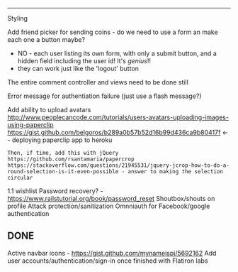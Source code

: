 

----

  Styling

  Add friend picker for sending coins - do we need to use a form an make each one a button maybe?
  - NO - each user listing its own form, with only a submit button, and a hidden field including the user id! It's *genius*!!
  - they can work just like the 'logout' button

  The entire comment controller and views need to be done still

  Error message for authentiation failure (just use a flash message?)

  Add ability to upload avatars
    http://www.peoplecancode.com/tutorials/users-avatars-uploading-images-using-paperclip
    https://gist.github.com/belgoros/b289a0b57b52d16b99d436ca9b80417f <-- deploying paperclip app to heroku

    Then, if time, add this with jQuery
    https://github.com/rsantamaria/papercrop
    https://stackoverflow.com/questions/21945531/jquery-jcrop-how-to-do-a-round-selection-is-it-even-possible - answer to making the selection circular

  1.1 wishlist
      Password recovery? - https://www.railstutorial.org/book/password_reset
      Shoutbox/shouts on profile
      Attack protection/sanitization
      Omnniauth for Facebook/google authentication



DONE
----
  Active navbar icons - https://gist.github.com/mynameispj/5692162
  Add user accounts/authentication/sign-in once finished with Flatiron labs
